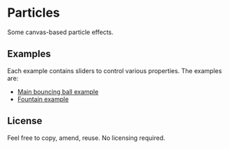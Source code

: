# Particles

Some canvas-based particle effects.

## Examples

Each example contains sliders to control various properties. The examples are:

* [Main bouncing ball example](http://hop.ie/particles/)
* [Fountain example](http://hop.ie/particles/fountain.html)

## License

Feel free to copy, amend, reuse. No licensing required.